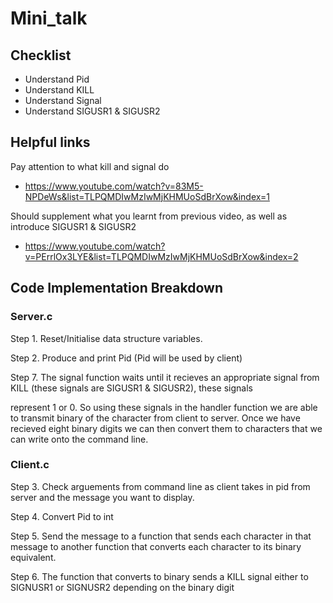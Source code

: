 # Mini_talk

## Checklist
- Understand Pid
- Understand KILL
- Understand Signal
- Understand SIGUSR1 & SIGUSR2

## Helpful links
Pay attention to what kill and signal do
- https://www.youtube.com/watch?v=83M5-NPDeWs&list=TLPQMDIwMzIwMjKHMUoSdBrXow&index=1

Should supplement what you learnt from previous video, as well as introduce SIGUSR1 & SIGUSR2
- https://www.youtube.com/watch?v=PErrlOx3LYE&list=TLPQMDIwMzIwMjKHMUoSdBrXow&index=2

## Code Implementation Breakdown 

### Server.c
Step 1. Reset/Initialise data structure variables.

Step 2. Produce and print Pid (Pid will be used by client)

Step 7. The signal function waits until it recieves an appropriate signal from KILL (these signals are SIGUSR1 & SIGUSR2), these signals
  
  represent 1 or 0. So using these signals in the handler function we are able to transmit binary of the character from client to server. Once we have recieved
  eight binary digits we can then convert them to characters that we can write onto the command line.

### Client.c
Step 3. Check arguements from command line as client takes in pid from server and the message you want to display.

Step 4. Convert Pid to int

Step 5. Send the message to a function that sends each character in that message to another function that converts each character to its binary equivalent.

Step 6. The function that converts to binary sends a KILL signal either to SIGNUSR1 or SIGNUSR2 depending on the binary digit
